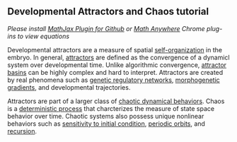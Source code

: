 ## Developmental Attractors and Chaos tutorial  

_Please install [MathJax Plugin for Github](https://chrome.google.com/webstore/detail/mathjax-plugin-for-github/ioemnmodlmafdkllaclgeombjnmnbima/related) or [Math Anywhere](https://chrome.google.com/webstore/detail/math-anywhere/gebhifiddmaaeecbaiemfpejghjdjmhc) Chrome plug-ins to view equations_  

Developmental attractors are a measure of spatial [self-organization](https://en.wikipedia.org/wiki/Self-organization) in the embryo. In general, [attractors](http://www.scholarpedia.org/article/Attractor) are defined as the convergence of a dynamicl system over developmental time. Unlike algorithmic convergence, [attractor basins](http://www.scholarpedia.org/article/Basin_of_attraction) can be highly complex and hard to interpret. Attractors are created by real phenomena such as [genetic regulatory networks](https://en.wikipedia.org/wiki/Gene_regulatory_network), [morphogenetic gradients](https://www.ncbi.nlm.nih.gov/pmc/articles/PMC2773637/), and developmental trajectories.  

Attractors are part of a larger class of [chaotic dynamical behaviors](https://en.wikipedia.org/wiki/Chaos_theory). Chaos is a [deterministic process](https://en.wikipedia.org/wiki/Deterministic_system_(philosophy)) that charcterizes the measure of state space behavior over time. Chaotic systems also possess unique nonlinear behaviors such as [sensitivity to initial condition](http://demonstrations.wolfram.com/SensitivityToInitialConditionsInChaos/), [periodic orbits](http://www.scholarpedia.org/article/Periodic_orbit), and [recursion](https://en.wikipedia.org/wiki/Recursion).  


